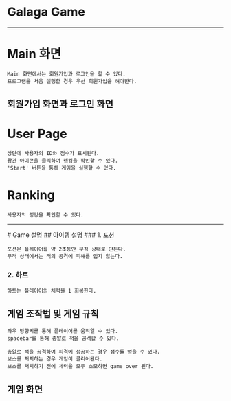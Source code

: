 Galaga Game
====

<hr>

# Main 화면 

    Main 화면에서는 회원가입과 로그인을 할 수 있다. 
    프로그램을 처음 실행할 경우 우선 회원가입을 해야한다.

## 회원가입 화면과 로그인 화면 


# User Page 

    상단에 사용자의 ID와 점수가 표시된다. 
    왕관 아이콘을 클릭하여 랭킹을 확인할 수 있다. 
    'Start' 버튼을 통해 게임을 실행할 수 있다. 
    
# Ranking 
    사용자의 랭킹을 확인할 수 있다. 
    

<hr>
# Game 설멍 
## 아이템 설명 
### 1. 포션 
    
    포션은 플레이어를 약 2초동안 무적 상태로 만든다.
    무적 상태에서는 적의 공격에 피해를 입지 않는다. 
    
### 2. 하트 

    하트는 플레이어의 체력을 1 회복한다. 

## 게임 조작법 및 게임 규칙
    좌우 방향키를 통해 플레이어를 움직일 수 있다.
    spacebar를 통해 총알로 적을 공격할 수 있다.
    
    총알로 적을 공격하여 피격에 성공하는 경우 점수를 얻을 수 있다. 
    보스를 처치하는 경우 게임이 클리어된다. 
    보스를 처치하기 전에 체력을 모두 소모하면 game over 된다. 
    
## 게임 화면 



    
    
